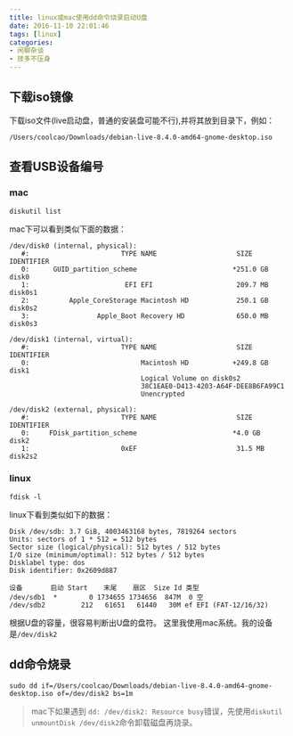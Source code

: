 ```yaml
---
title: linux或mac使用dd命令烧录启动U盘
date: 2016-11-10 22:01:46
tags: [linux]
categories: 
- 闲聊杂谈
- 技多不压身
---
```


## 下载iso镜像
下载iso文件(live启动盘，普通的安装盘可能不行),并将其放到目录下，例如：
```
/Users/coolcao/Downloads/debian-live-8.4.0-amd64-gnome-desktop.iso
```
## 查看USB设备编号
### mac
```
diskutil list
```
mac下可以看到类似下面的数据：
```
/dev/disk0 (internal, physical):
   #:                       TYPE NAME                    SIZE       IDENTIFIER
   0:      GUID_partition_scheme                        *251.0 GB   disk0
   1:                        EFI EFI                     209.7 MB   disk0s1
   2:          Apple_CoreStorage Macintosh HD            250.1 GB   disk0s2
   3:                 Apple_Boot Recovery HD             650.0 MB   disk0s3

/dev/disk1 (internal, virtual):
   #:                       TYPE NAME                    SIZE       IDENTIFIER
   0:                            Macintosh HD           +249.8 GB   disk1
                                 Logical Volume on disk0s2
                                 38C1EAE0-D413-4203-A64F-DEE8B6FA99C1
                                 Unencrypted

/dev/disk2 (external, physical):
   #:                       TYPE NAME                    SIZE       IDENTIFIER
   0:     FDisk_partition_scheme                        *4.0 GB     disk2
   1:                       0xEF                         31.5 MB    disk2s2
```
### linux
```
fdisk -l
```
linux下看到类似如下的数据：
```
Disk /dev/sdb: 3.7 GiB, 4003463168 bytes, 7819264 sectors
Units: sectors of 1 * 512 = 512 bytes
Sector size (logical/physical): 512 bytes / 512 bytes
I/O size (minimum/optimal): 512 bytes / 512 bytes
Disklabel type: dos
Disk identifier: 0x2609d887

设备       启动 Start    末尾    扇区  Size Id 类型
/dev/sdb1  *        0 1734655 1734656  847M  0 空
/dev/sdb2         212   61651   61440   30M ef EFI (FAT-12/16/32)
```
根据U盘的容量，很容易判断出U盘的盘符。
这里我使用mac系统。我的设备是`/dev/disk2`

## dd命令烧录
```
sudo dd if=/Users/coolcao/Downloads/debian-live-8.4.0-amd64-gnome-desktop.iso of=/dev/disk2 bs=1m
```




> mac下如果遇到 `dd: /dev/disk2: Resource busy`错误，先使用`diskutil unmountDisk /dev/disk2`命令卸载磁盘再烧录。
